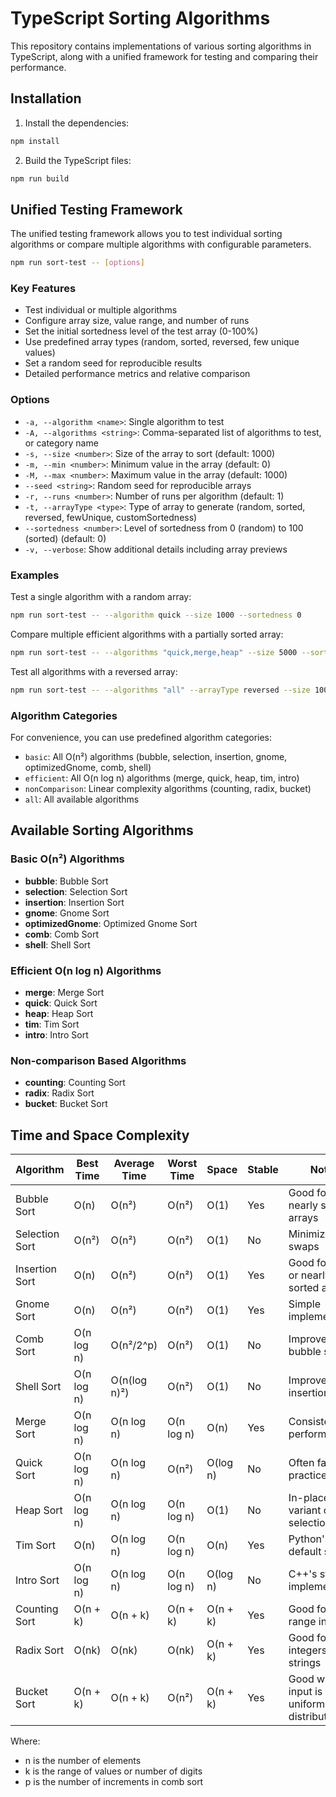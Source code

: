 # TypeScript Sorting Algorithms

This repository contains implementations of various sorting algorithms in TypeScript, along with a unified framework for testing and comparing their performance.

## Installation

1. Install the dependencies:

```bash
npm install
```

2. Build the TypeScript files:

```bash
npm run build
```

## Unified Testing Framework

The unified testing framework allows you to test individual sorting algorithms or compare multiple algorithms with configurable parameters.

```bash
npm run sort-test -- [options]
```

### Key Features

- Test individual or multiple algorithms
- Configure array size, value range, and number of runs
- Set the initial sortedness level of the test array (0-100%)
- Use predefined array types (random, sorted, reversed, few unique values)
- Set a random seed for reproducible results
- Detailed performance metrics and relative comparison

### Options

- `-a, --algorithm <name>`: Single algorithm to test
- `-A, --algorithms <string>`: Comma-separated list of algorithms to test, or category name
- `-s, --size <number>`: Size of the array to sort (default: 1000)
- `-m, --min <number>`: Minimum value in the array (default: 0)
- `-M, --max <number>`: Maximum value in the array (default: 1000)
- `--seed <string>`: Random seed for reproducible arrays
- `-r, --runs <number>`: Number of runs per algorithm (default: 1)
- `-t, --arrayType <type>`: Type of array to generate (random, sorted, reversed, fewUnique, customSortedness)
- `--sortedness <number>`: Level of sortedness from 0 (random) to 100 (sorted) (default: 0)
- `-v, --verbose`: Show additional details including array previews

### Examples

Test a single algorithm with a random array:
```bash
npm run sort-test -- --algorithm quick --size 1000 --sortedness 0
```

Compare multiple efficient algorithms with a partially sorted array:
```bash
npm run sort-test -- --algorithms "quick,merge,heap" --size 5000 --sortedness 50 --runs 3
```

Test all algorithms with a reversed array:
```bash
npm run sort-test -- --algorithms "all" --arrayType reversed --size 1000 --runs 2
```

### Algorithm Categories

For convenience, you can use predefined algorithm categories:

- `basic`: All O(n²) algorithms (bubble, selection, insertion, gnome, optimizedGnome, comb, shell)
- `efficient`: All O(n log n) algorithms (merge, quick, heap, tim, intro)
- `nonComparison`: Linear complexity algorithms (counting, radix, bucket)
- `all`: All available algorithms

## Available Sorting Algorithms

### Basic O(n²) Algorithms

- **bubble**: Bubble Sort
- **selection**: Selection Sort
- **insertion**: Insertion Sort
- **gnome**: Gnome Sort
- **optimizedGnome**: Optimized Gnome Sort
- **comb**: Comb Sort
- **shell**: Shell Sort

### Efficient O(n log n) Algorithms

- **merge**: Merge Sort
- **quick**: Quick Sort
- **heap**: Heap Sort
- **tim**: Tim Sort
- **intro**: Intro Sort

### Non-comparison Based Algorithms

- **counting**: Counting Sort
- **radix**: Radix Sort
- **bucket**: Bucket Sort

## Time and Space Complexity

| Algorithm       | Best Time      | Average Time   | Worst Time     | Space  | Stable | Notes |
|-----------------|----------------|----------------|----------------|--------|--------|-------|
| Bubble Sort     | O(n)           | O(n²)          | O(n²)          | O(1)   | Yes    | Good for nearly sorted arrays |
| Selection Sort  | O(n²)          | O(n²)          | O(n²)          | O(1)   | No     | Minimizes swaps |
| Insertion Sort  | O(n)           | O(n²)          | O(n²)          | O(1)   | Yes    | Good for small or nearly sorted arrays |
| Gnome Sort      | O(n)           | O(n²)          | O(n²)          | O(1)   | Yes    | Simple implementation |
| Comb Sort       | O(n log n)     | O(n²/2^p)      | O(n²)          | O(1)   | No     | Improves on bubble sort |
| Shell Sort      | O(n log n)     | O(n(log n)²)   | O(n²)          | O(1)   | No     | Improves on insertion sort |
| Merge Sort      | O(n log n)     | O(n log n)     | O(n log n)     | O(n)   | Yes    | Consistent performance |
| Quick Sort      | O(n log n)     | O(n log n)     | O(n²)          | O(log n) | No   | Often fastest in practice |
| Heap Sort       | O(n log n)     | O(n log n)     | O(n log n)     | O(1)   | No     | In-place variant of selection sort |
| Tim Sort        | O(n)           | O(n log n)     | O(n log n)     | O(n)   | Yes    | Python's default sort |
| Intro Sort      | O(n log n)     | O(n log n)     | O(n log n)     | O(log n) | No   | C++'s std::sort implementation |
| Counting Sort   | O(n + k)       | O(n + k)       | O(n + k)       | O(n + k) | Yes  | Good for small range integers |
| Radix Sort      | O(nk)          | O(nk)          | O(nk)          | O(n + k) | Yes  | Good for integers and strings |
| Bucket Sort     | O(n + k)       | O(n + k)       | O(n²)          | O(n + k) | Yes  | Good when input is uniformly distributed |

Where:
- n is the number of elements
- k is the range of values or number of digits
- p is the number of increments in comb sort
